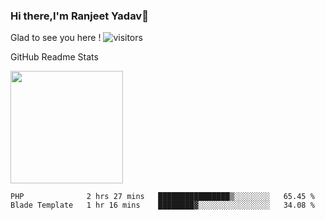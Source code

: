 ### Hi there,I'm Ranjeet Yadav👋

Glad to see you here ! ![visitors](https://visitor-badge.glitch.me/badge?page_id=${ranjeetproject}.${ranjeetproject.repo.id}) 

GitHub Readme Stats 

<img height="180em" src="https://github-readme-stats.vercel.app/api?username=ranjeetproject&show_icons=true&hide_border=true&&count_private=true&include_all_commits=true" />

<!--START_SECTION:waka-->
```text
PHP              2 hrs 27 mins   ████████████████▒░░░░░░░░   65.45 % 
Blade Template   1 hr 16 mins    ████████▓░░░░░░░░░░░░░░░░   34.08 % 
```
<!--END_SECTION:waka-->
